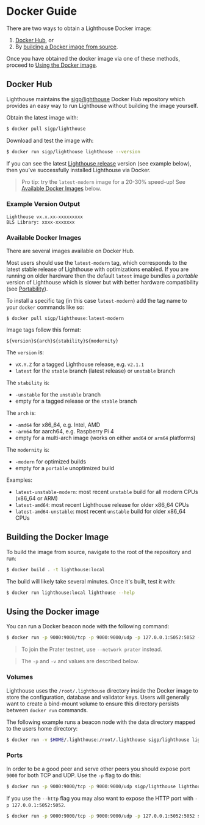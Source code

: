 # Docker Guide

There are two ways to obtain a Lighthouse Docker image:

1. [Docker Hub](#docker-hub), or
2. By [building a Docker image from source](#building-the-docker-image).

Once you have obtained the docker image via one of these methods, proceed to [Using the Docker
image](#using-the-docker-image).

## Docker Hub

Lighthouse maintains the [sigp/lighthouse][docker_hub] Docker Hub repository which provides an easy
way to run Lighthouse without building the image yourself.

Obtain the latest image with:

```bash
$ docker pull sigp/lighthouse
```

Download and test the image with:

```bash
$ docker run sigp/lighthouse lighthouse --version
```

If you can see the latest [Lighthouse release](https://github.com/sigp/lighthouse/releases) version
(see example below), then you've successfully installed Lighthouse via Docker.

> Pro tip: try the `latest-modern` image for a 20-30% speed-up! See [Available Docker
> Images](#available-docker-images) below.

### Example Version Output

```
Lighthouse vx.x.xx-xxxxxxxxx
BLS Library: xxxx-xxxxxxx
```

### Available Docker Images

There are several images available on Docker Hub.

Most users should use the `latest-modern` tag, which corresponds to the latest stable release of
Lighthouse with optimizations enabled. If you are running on older hardware then the default
`latest` image bundles a _portable_ version of Lighthouse which is slower but with better hardware
compatibility (see [Portability](./installation-binaries.md#portability)).

To install a specific tag (in this case `latest-modern`) add the tag name to your `docker` commands
like so:

```
$ docker pull sigp/lighthouse:latest-modern
```

Image tags follow this format:

```
${version}${arch}${stability}${modernity}
```

The `version` is:

* `vX.Y.Z` for a tagged Lighthouse release, e.g. `v2.1.1`
* `latest` for the `stable` branch (latest release) or `unstable` branch

The `stability` is:

* `-unstable` for the `unstable` branch
* empty for a tagged release or the `stable` branch

The `arch` is:

* `-amd64` for x86_64, e.g. Intel, AMD
* `-arm64` for aarch64, e.g. Raspberry Pi 4
* empty for a multi-arch image (works on either `amd64` or `arm64` platforms)

The `modernity` is:

* `-modern` for optimized builds
* empty for a `portable` unoptimized build

Examples:

* `latest-unstable-modern`: most recent `unstable` build for all modern CPUs (x86_64 or ARM)
* `latest-amd64`: most recent Lighthouse release for older x86_64 CPUs
* `latest-amd64-unstable`: most recent `unstable` build for older x86_64 CPUs

## Building the Docker Image

To build the image from source, navigate to
the root of the repository and run:

```bash
$ docker build . -t lighthouse:local
```

The build will likely take several minutes. Once it's built, test it with:

```bash
$ docker run lighthouse:local lighthouse --help
```

## Using the Docker image

You can run a Docker beacon node with the following command:

```bash
$ docker run -p 9000:9000/tcp -p 9000:9000/udp -p 127.0.0.1:5052:5052 -v $HOME/.lighthouse:/root/.lighthouse sigp/lighthouse lighthouse --network mainnet beacon --http --http-address 0.0.0.0
```

> To join the Prater testnet, use `--network prater` instead.

> The `-p` and `-v` and values are described below.

### Volumes

Lighthouse uses the `/root/.lighthouse` directory inside the Docker image to
store the configuration, database and validator keys. Users will generally want
to create a bind-mount volume to ensure this directory persists between `docker
run` commands.

The following example runs a beacon node with the data directory
mapped to the users home directory:

```bash
$ docker run -v $HOME/.lighthouse:/root/.lighthouse sigp/lighthouse lighthouse beacon
```

### Ports

In order to be a good peer and serve other peers you should expose port `9000` for both TCP and UDP.
Use the `-p` flag to do this:

```bash
$ docker run -p 9000:9000/tcp -p 9000:9000/udp sigp/lighthouse lighthouse beacon
```

If you use the `--http` flag you may also want to expose the HTTP port with `-p
127.0.0.1:5052:5052`.

```bash
$ docker run -p 9000:9000/tcp -p 9000:9000/udp -p 127.0.0.1:5052:5052 sigp/lighthouse lighthouse beacon --http --http-address 0.0.0.0
```

[docker_hub]: https://hub.docker.com/repository/docker/sigp/lighthouse/
